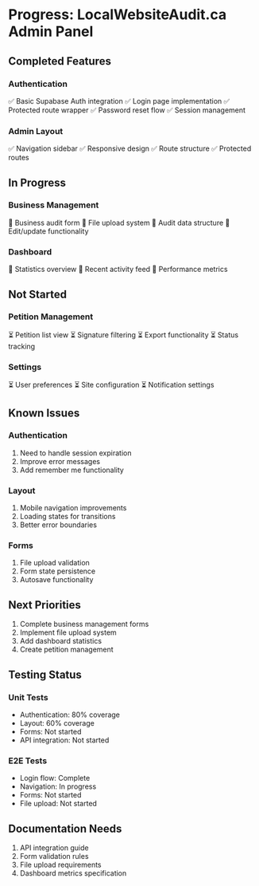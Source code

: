 # Progress: LocalWebsiteAudit.ca Admin Panel

## Completed Features

### Authentication
✅ Basic Supabase Auth integration
✅ Login page implementation
✅ Protected route wrapper
✅ Password reset flow
✅ Session management

### Admin Layout
✅ Navigation sidebar
✅ Responsive design
✅ Route structure
✅ Protected routes

## In Progress

### Business Management
🔄 Business audit form
🔄 File upload system
🔄 Audit data structure
🔄 Edit/update functionality

### Dashboard
🔄 Statistics overview
🔄 Recent activity feed
🔄 Performance metrics

## Not Started

### Petition Management
⏳ Petition list view
⏳ Signature filtering
⏳ Export functionality
⏳ Status tracking

### Settings
⏳ User preferences
⏳ Site configuration
⏳ Notification settings

## Known Issues

### Authentication
1. Need to handle session expiration
2. Improve error messages
3. Add remember me functionality

### Layout
1. Mobile navigation improvements
2. Loading states for transitions
3. Better error boundaries

### Forms
1. File upload validation
2. Form state persistence
3. Autosave functionality

## Next Priorities

1. Complete business management forms
2. Implement file upload system
3. Add dashboard statistics
4. Create petition management

## Testing Status

### Unit Tests
- Authentication: 80% coverage
- Layout: 60% coverage
- Forms: Not started
- API integration: Not started

### E2E Tests
- Login flow: Complete
- Navigation: In progress
- Forms: Not started
- File upload: Not started

## Documentation Needs

1. API integration guide
2. Form validation rules
3. File upload requirements
4. Dashboard metrics specification 